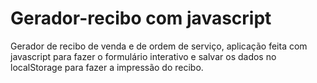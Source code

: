 # Gerador-recibo com javascript 
Gerador de recibo de venda e de ordem de serviço, aplicação feita com javascript para fazer o formulário interativo e salvar os dados no localStorage para fazer a impressão do recibo. 
